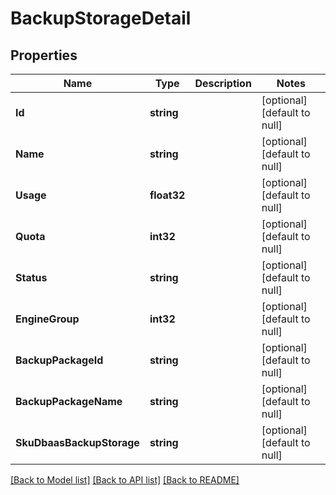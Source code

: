 # BackupStorageDetail

## Properties
Name | Type | Description | Notes
------------ | ------------- | ------------- | -------------
**Id** | **string** |  | [optional] [default to null]
**Name** | **string** |  | [optional] [default to null]
**Usage** | **float32** |  | [optional] [default to null]
**Quota** | **int32** |  | [optional] [default to null]
**Status** | **string** |  | [optional] [default to null]
**EngineGroup** | **int32** |  | [optional] [default to null]
**BackupPackageId** | **string** |  | [optional] [default to null]
**BackupPackageName** | **string** |  | [optional] [default to null]
**SkuDbaasBackupStorage** | **string** |  | [optional] [default to null]

[[Back to Model list]](../README.md#documentation-for-models) [[Back to API list]](../README.md#documentation-for-api-endpoints) [[Back to README]](../README.md)

